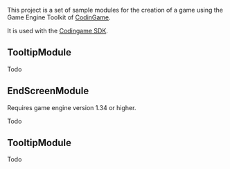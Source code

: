 This project is a set of sample modules for the creation of a game using the Game Engine Toolkit of [CodinGame](https://codingame.com).

It is used with the [Codingame SDK](https://github.com/CodinGame/codingame-game-engine).

## TooltipModule

Todo

## EndScreenModule

Requires game engine version 1.34 or higher.

Todo

## TooltipModule

Todo
